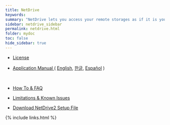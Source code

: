 ```yaml
---
title: NetDrive
keywords:
summary: "NetDrive lets you access your remote storages as if it is your local storage."
sidebar: netdrive_sidebar
permalink: netdrive.html
folder: mydoc
toc: false
hide_sidebar: true
---
```


- [ License ](license)

- [ Application Manual ](application-manual) ( [English](application-manual), [한글](application-manual-kr), [Español](application-manual-es) )

<br>

- [ How To & FAQ ](https://support.bdrive.com/c/how-to-faq/netdrive-howto)

* [ Limitations & Known Issues ](limitations)

- [ Download NetDrive2 Setup File ](netdrive2)

{% include links.html %}
